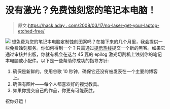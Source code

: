 # 没有激光？免费蚀刻您的笔记本电脑！

> 原文:[https://hack aday . com/2008/03/17/no-laser-get-your-laptop-etched-free/](https://hackaday.com/2008/03/17/no-laser-get-your-laptop-etched-for-free/)

![](../Images/9ae017fb443e5e797760557f9530642a.png)
想免费为您的笔记本电脑定制蚀刻图案吗？在接下来的几个月里，我会提供一些免费蚀刻服务。你如何得到一个？只需通过[提示热线](http://hackaday.com/tips)提交一个新的黑客。如果它通过审核并出版，你就有机会在这台 45 瓦的 epilog 激光切割机上蚀刻你的笔记本电脑或小配件。以下是一些帮助你成功的指导方针:

1.  确保是新鲜的。使用谷歌 10 秒钟，确保它还没有被发表在一个主要的博客上。
2.  确保有图片——每个人都喜欢好的视觉教具。
3.  如果你提交自己的作品，你更有可能获胜。

祝你好运！
